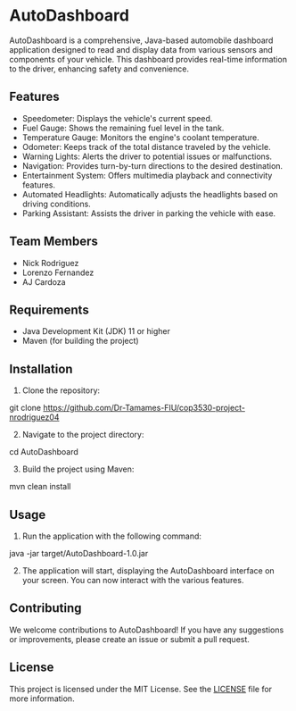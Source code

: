 # AutoDashboard

AutoDashboard is a comprehensive, Java-based automobile dashboard application designed to read and display data from various sensors and components of your vehicle. This dashboard provides real-time information to the driver, enhancing safety and convenience.

## Features

- Speedometer: Displays the vehicle's current speed.
- Fuel Gauge: Shows the remaining fuel level in the tank.
- Temperature Gauge: Monitors the engine's coolant temperature.
- Odometer: Keeps track of the total distance traveled by the vehicle.
- Warning Lights: Alerts the driver to potential issues or malfunctions.
- Navigation: Provides turn-by-turn directions to the desired destination.
- Entertainment System: Offers multimedia playback and connectivity features.
- Automated Headlights: Automatically adjusts the headlights based on driving conditions.
- Parking Assistant: Assists the driver in parking the vehicle with ease.

## Team Members

- Nick Rodriguez
- Lorenzo Fernandez
- AJ Cardoza

## Requirements

- Java Development Kit (JDK) 11 or higher
- Maven (for building the project)

## Installation

1. Clone the repository:

git clone https://github.com/Dr-Tamames-FIU/cop3530-project-nrodriguez04

2. Navigate to the project directory:

cd AutoDashboard

3. Build the project using Maven:

mvn clean install


## Usage

1. Run the application with the following command:

java -jar target/AutoDashboard-1.0.jar


2. The application will start, displaying the AutoDashboard interface on your screen. You can now interact with the various features.



## Contributing

We welcome contributions to AutoDashboard! If you have any suggestions or improvements, please create an issue or submit a pull request.

## License

This project is licensed under the MIT License. See the [LICENSE](LICENSE) file for more information.




